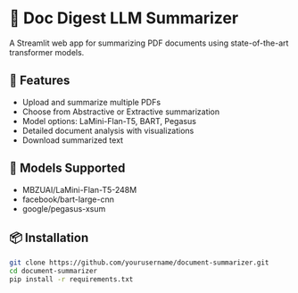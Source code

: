 # 📄 Doc Digest LLM Summarizer

A Streamlit web app for summarizing PDF documents using state-of-the-art transformer models.

## 🚀 Features
- Upload and summarize multiple PDFs
- Choose from Abstractive or Extractive summarization
- Model options: LaMini-Flan-T5, BART, Pegasus
- Detailed document analysis with visualizations
- Download summarized text

## 🧠 Models Supported
- MBZUAI/LaMini-Flan-T5-248M
- facebook/bart-large-cnn
- google/pegasus-xsum

## 📦 Installation

```bash
git clone https://github.com/yourusername/document-summarizer.git
cd document-summarizer
pip install -r requirements.txt
